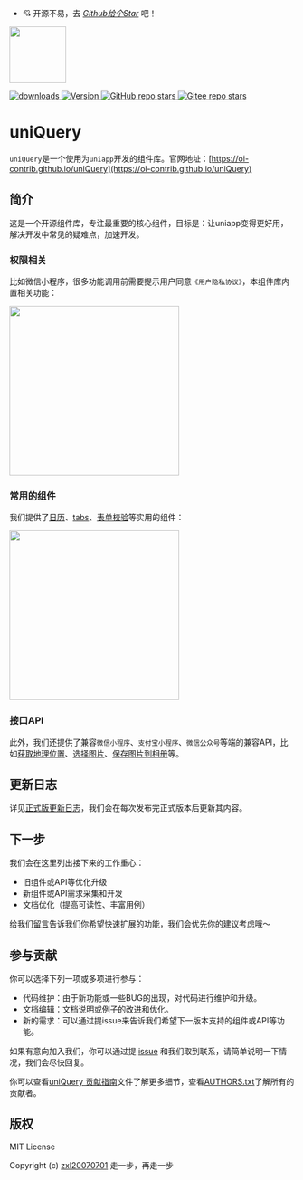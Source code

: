 - 💘 开源不易，去 <i>[Github给个Star](https://github.com/oi-contrib/uniQuery) </i>吧！

<img src='https://oi-contrib.github.io/uniQuery/logo.png' height='100px'/>

<p>
    <a href="https://zxl20070701.github.io/toolbox/#/npm-download?packages=uni-query&interval=7">
        <img src="https://img.shields.io/npm/dm/uni-query.svg" alt="downloads">
    </a>
    <a href="https://www.npmjs.com/package/uni-query">
        <img src="https://img.shields.io/npm/v/uni-query.svg" alt="Version">
    </a>
    <a href="https://github.com/oi-contrib/uniQuery" target='_blank'>
        <img alt="GitHub repo stars" src="https://img.shields.io/github/stars/oi-contrib/uniQuery?style=social">
    </a>
      <a href="https://gitee.com/oi-contrib/uniQuery" target='_blank'>
        <img alt="Gitee repo stars" src="https://gitee.com/oi-contrib/uniQuery/badge/star.svg?theme=dark">
    </a>
</p>

# uniQuery

```uniQuery```是一个使用为```uniapp```开发的组件库。官网地址：[https://oi-contrib.github.io/uniQuery](https://oi-contrib.github.io/uniQuery)

## 简介

这是一个开源组件库，专注最重要的核心组件，目标是：让uniapp变得更好用，解决开发中常见的疑难点，加速开发。

### 权限相关

比如微信小程序，很多功能调用前需要提示用户同意`《用户隐私协议》`，本组件库内置相关功能：

<img src="https://oi-contrib.github.io/uniQuery/images/privacy-review.png" width="300"/>

### 常用的组件

我们提供了[日历](https://oi-contrib.github.io/uniQuery/#/component/calendar)、[tabs](https://oi-contrib.github.io/uniQuery/#/component/tabs)、[表单校验](https://oi-contrib.github.io/uniQuery/#/component/form)等实用的组件：

<img src="https://oi-contrib.github.io/uniQuery/images/calendar-review.png" width="300"/>

### 接口API

此外，我们还提供了兼容`微信小程序`、`支付宝小程序`、`微信公众号`等端的兼容API，比如[获取地理位置](https://oi-contrib.github.io/uniQuery/#/api/getLocation)、[选择图片](https://oi-contrib.github.io/uniQuery/#/api/chooseImage)、[保存图片到相册](https://oi-contrib.github.io/uniQuery/#/api/saveAlbum)等。

## 更新日志

详见[正式版更新日志](./CHANGELOG)，我们会在每次发布完正式版本后更新其内容。

## 下一步

我们会在这里列出接下来的工作重心：

- 旧组件或API等优化升级
- 新组件或API需求采集和开发
- 文档优化（提高可读性、丰富用例）

给我们[留言](https://github.com/oi-contrib/uniQuery/issues)告诉我们你希望快速扩展的功能，我们会优先你的建议考虑哦～

## 参与贡献

你可以选择下列一项或多项进行参与：

- 代码维护：由于新功能或一些BUG的出现，对代码进行维护和升级。
- 文档编辑：文档说明或例子的改进和优化。
- 新的需求：可以通过提issue来告诉我们希望下一版本支持的组件或API等功能。

如果有意向加入我们，你可以通过提 [issue](https://github.com/oi-contrib/uniQuery/issues) 和我们取到联系，请简单说明一下情况，我们会尽快回复。

你可以查看[uniQuery 贡献指南](./.github/CONTRIBUTING.md)文件了解更多细节，查看[AUTHORS.txt](./AUTHORS.txt)了解所有的贡献者。

## 版权

MIT License

Copyright (c) [zxl20070701](https://zxl20070701.github.io/notebook/home.html) 走一步，再走一步